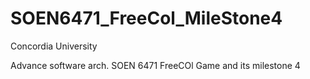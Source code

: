 SOEN6471_FreeCol_MileStone4
===========================
Concordia University 

Advance software arch. SOEN 6471 FreeCOl Game and its milestone 4
